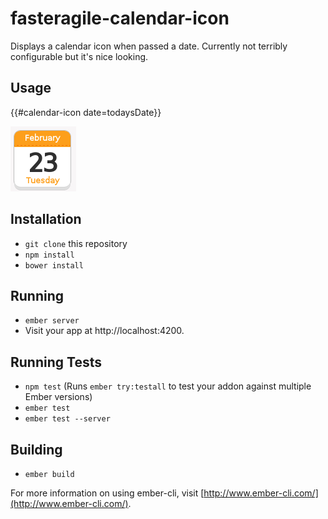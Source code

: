 # fasteragile-calendar-icon

Displays a calendar icon when passed a date. Currently not terribly configurable
but it's nice looking.

## Usage

{{#calendar-icon date=todaysDate}}

![calendar icon](https://raw.githubusercontent.com/fasteragile/fasteragile-calendar-icon/master/vendor/fasteragile-calendar-icon-sample.png)

## Installation

* `git clone` this repository
* `npm install`
* `bower install`

## Running

* `ember server`
* Visit your app at http://localhost:4200.

## Running Tests

* `npm test` (Runs `ember try:testall` to test your addon against multiple Ember versions)
* `ember test`
* `ember test --server`

## Building

* `ember build`

For more information on using ember-cli, visit [http://www.ember-cli.com/](http://www.ember-cli.com/).
